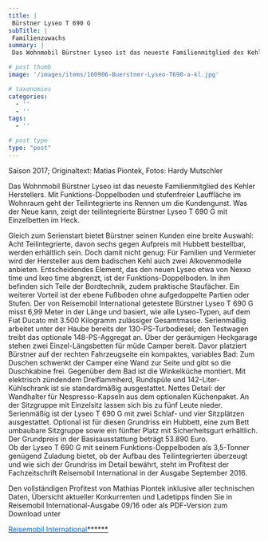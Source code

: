 ```yaml
---
title: |
 Bürstner Lyseo T 690 G
subTitle: |
 Familienzuwachs
summary: |
 Das Wohnmobil Bürstner Lyseo ist das neueste Familienmitglied des Kehler Herstellers. Mit Funktions-Doppelboden und stufenfreier Lauffläche im Wohnraum geht der Teilintegrierte ins Rennen. Was der Neue kann, zeigt der teilintegrierte Bürstner Lyseo T 690 G im Profitest von Reisemobil International.

# post thumb
image: '/images/items/160906-Buerstner-Lyseo-T690-a-kl.jpg'

# taxonomies
categories: 
  - ''
  - ''
tags:
  - ''

# post type
type: "post"
---
```


<div>Saison 2017; Originaltext: Matias Piontek, Fotos: Hardy Mutschler  

Das Wohnmobil Bürstner Lyseo ist das neueste Familienmitglied des Kehler Herstellers. Mit Funktions-Doppelboden und stufenfreier Lauffläche im Wohnraum geht der Teilintegrierte ins Rennen um die Kundengunst. Was der Neue kann, zeigt der teilintegrierte Bürstner Lyseo T 690 G mit Einzelbetten im Heck.</div><div>  
</div><div>Gleich zum Serienstart bietet Bürstner seinen Kunden eine breite Auswahl: Acht Teilintegrierte, davon sechs gegen Aufpreis mit Hubbett bestellbar, werden erhältlich sein. Doch damit nicht genug: Für Familien und Vermieter wird der Hersteller aus dem badischen Kehl auch zwei Alkovenmodelle anbieten. Entscheidendes Element, das den neuen Lyseo etwa von Nexxo time und Ixeo time abgrenzt, ist der Funktions-Doppelboden. In ihm befinden sich Teile der Bordtechnik, zudem praktische Staufächer. Ein weiterer Vorteil ist der ebene Fußboden ohne aufgedoppelte Partien oder Stufen. Der von Reisemobil International getestete Bürstner Lyseo T 690 G misst 6,99 Meter in der Länge und basiert, wie alle Lyseo-Typen, auf dem Fiat Ducato mit 3.500 Kilogramm zulässiger Gesamtmasse. Serienmäßig arbeitet unter der Haube bereits der 130-PS-Turbodiesel; den Testwagen treibt das optionale 148-PS-Aggregat an. Über der geräumigen Heckgarage stehen zwei Einzel-Längsbetten für müde Camper bereit. Davor platziert Bürstner auf der rechten Fahrzeugseite ein kompaktes, variables Bad: Zum Duschen schwenkt der Camper eine Wand zur Seite und gibt so die Duschkabine frei. Gegenüber dem Bad ist die Winkelküche montiert. Mit elektrisch zündendem Dreiflammherd, Rundspüle und 142-Liter-Kühlschrank ist sie standardmäßig ausgestattet. Nettes Detail: der Wandhalter für Nespresso-Kapseln aus dem optionalen Küchenpaket. An der Sitzgruppe mit Einzelsitz lassen sich bis zu fünf Leute nieder. Serienmäßig ist der Lyseo T 690 G mit zwei Schlaf- und vier Sitzplätzen ausgestattet. Optional ist für diesen Grundriss ein Hubbett, eine zum Bett umbaubare Sitzgruppe sowie ein fünfter Platz mit Sicherheitsgurt erhältlich. Der Grundpreis in der Basisausstattung beträgt 53.890 Euro.</div><div>  
</div><div>Ob der Lyseo T 690 G mit seinem Funktions-Doppelboden als 3,5-Tonner genügend Zuladung bietet, ob der Aufbau des Teilintegrierten überzeugt und wie sich der Grundriss im Detail bewährt, steht im Profitest der Fachzeitschrift Reisemobil International in der Ausgabe September 2016.   

Den vollständigen Profitest von Mathias Piontek inklusive aller technischen Daten, Übersicht aktueller Konkurrenten und Ladetipps finden Sie in Reisemobil International-Ausgabe 09/16 oder als PDF-Version zum Download unter   

[<u><font color="#0066cc">Reisemobil International</font></u>](http://www.reisemobil-international.de)[******<u></u><sub></sub><sup></sup><strike></strike>](http://www.reisemobil-international.de)  
</div><div id="radePasteHelper" style="border: 0px solid red; border-image: none; left: -10000px; top: 0px; width: 1px; height: 1px; overflow: hidden; position: absolute;"></div><div id="radePasteHelper" style="border: 0px solid red; border-image: none; left: -10000px; top: 220px; width: 1px; height: 1px; overflow: hidden; position: absolute;"></div>